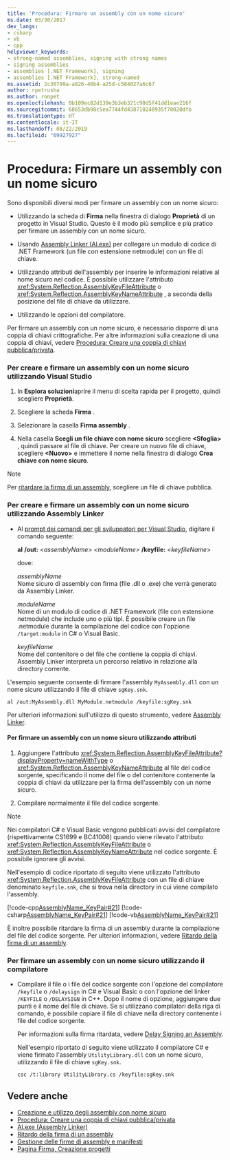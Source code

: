 ```yaml
---
title: 'Procedura: Firmare un assembly con un nome sicuro'
ms.date: 03/30/2017
dev_langs:
- csharp
- vb
- cpp
helpviewer_keywords:
- strong-named assemblies, signing with strong names
- signing assemblies
- assemblies [.NET Framework], signing
- assemblies [.NET Framework], strong-named
ms.assetid: 2c30799a-a826-46b4-a25d-c584027a6c67
author: rpetrusha
ms.author: ronpet
ms.openlocfilehash: 0b109ec82d139e3b3eb321c90d5f41dd1eae216f
ms.sourcegitcommit: 68653db98c5ea7744fd438710248935f70020dfb
ms.translationtype: HT
ms.contentlocale: it-IT
ms.lasthandoff: 08/22/2019
ms.locfileid: "69927927"
---
```

# <a name="how-to-sign-an-assembly-with-a-strong-name"></a>Procedura: Firmare un assembly con un nome sicuro
Sono disponibili diversi modi per firmare un assembly con un nome sicuro:  
  
- Utilizzando la scheda di **Firma** nella finestra di dialogo **Proprietà** di un progetto in Visual Studio. Questo è il modo più semplice e più pratico per firmare un assembly con un nome sicuro.  
  
- Usando [Assembly Linker (Al.exe)](../../../docs/framework/tools/al-exe-assembly-linker.md) per collegare un modulo di codice di .NET Framework (un file con estensione netmodule) con un file di chiave.  
  
- Utilizzando attributi dell'assembly per inserire le informazioni relative al nome sicuro nel codice. È possibile utilizzare l'attributo <xref:System.Reflection.AssemblyKeyFileAttribute> o <xref:System.Reflection.AssemblyKeyNameAttribute> , a seconda della posizione del file di chiave da utilizzare.  
  
- Utilizzando le opzioni del compilatore.  
  
 Per firmare un assembly con un nome sicuro, è necessario disporre di una coppia di chiavi crittografiche. Per altre informazioni sulla creazione di una coppia di chiavi, vedere [Procedura: Creare una coppia di chiavi pubblica/privata](../../../docs/framework/app-domains/how-to-create-a-public-private-key-pair.md).  
  
### <a name="to-create-and-sign-an-assembly-with-a-strong-name-by-using-visual-studio"></a>Per creare e firmare un assembly con un nome sicuro utilizzando Visual Studio  
  
1. In **Esplora soluzioni**aprire il menu di scelta rapida per il progetto, quindi scegliere **Proprietà**.  
  
2. Scegliere la scheda **Firma** .  
  
3. Selezionare la casella **Firma assembly** .  
  
4. Nella casella **Scegli un file chiave con nome sicuro** scegliere **\<Sfoglia>** , quindi passare al file di chiave. Per creare un nuovo file di chiave, scegliere **\<Nuovo>** e immettere il nome nella finestra di dialogo **Crea chiave con nome sicuro**.  
  
> [!NOTE]
> Per [ritardare la firma di un assembly](../../../docs/framework/app-domains/delay-sign-assembly.md), scegliere un file di chiave pubblica.  
  
### <a name="to-create-and-sign-an-assembly-with-a-strong-name-by-using-the-assembly-linker"></a>Per creare e firmare un assembly con un nome sicuro utilizzando Assembly Linker  
  
- Al [prompt dei comandi per gli sviluppatori per Visual Studio](../../../docs/framework/tools/developer-command-prompt-for-vs.md), digitare il comando seguente:  
  
     **al** **/out:** \<*assemblyName*>  *\<moduleName>* **/keyfile:** \<*keyfileName*>  
  
     dove:  
  
     *assemblyName*  
     Nome sicuro di assembly con firma (file .dll o .exe) che verrà generato da Assembly Linker.  
  
     *moduleName*  
     Nome di un modulo di codice di .NET Framework (file con estensione netmodule) che include uno o più tipi. È possibile creare un file .netmodule durante la compilazione del codice con l'opzione `/target:module` in C# o Visual Basic.  
  
     *keyfileName*  
     Nome del contenitore o del file che contiene la coppia di chiavi. Assembly Linker interpreta un percorso relativo in relazione alla directory corrente.  
  
 L'esempio seguente consente di firmare l'assembly `MyAssembly.dll` con un nome sicuro utilizzando il file di chiave `sgKey.snk`.  
  
```  
al /out:MyAssembly.dll MyModule.netmodule /keyfile:sgKey.snk  
```  
  
 Per ulteriori informazioni sull'utilizzo di questo strumento, vedere [Assembly Linker](../../../docs/framework/tools/al-exe-assembly-linker.md).  
  
#### <a name="to-sign-an-assembly-with-a-strong-name-by-using-attributes"></a>Per firmare un assembly con un nome sicuro utilizzando attributi  
  
1. Aggiungere l'attributo <xref:System.Reflection.AssemblyKeyFileAttribute?displayProperty=nameWithType> o <xref:System.Reflection.AssemblyKeyNameAttribute> al file del codice sorgente, specificando il nome del file o del contenitore contenente la coppia di chiavi da utilizzare per la firma dell'assembly con un nome sicuro.  
  
2. Compilare normalmente il file del codice sorgente.  
  
> [!NOTE]
> Nei compilatori C# e Visual Basic vengono pubblicati avvisi del compilatore (rispettivamente CS1699 e BC41008) quando viene rilevato l'attributo <xref:System.Reflection.AssemblyKeyFileAttribute> o <xref:System.Reflection.AssemblyKeyNameAttribute> nel codice sorgente. È possibile ignorare gli avvisi.  
  
 Nell'esempio di codice riportato di seguito viene utilizzato l'attributo <xref:System.Reflection.AssemblyKeyFileAttribute> con un file di chiave denominato `keyfile.snk`, che si trova nella directory in cui viene compilato l'assembly.  
  
 [!code-cpp[AssemblyName_KeyPair#21](../../../samples/snippets/cpp/VS_Snippets_CLR/AssemblyName_KeyPair/CPP/keyfileattrib.cpp#21)]
 [!code-csharp[AssemblyName_KeyPair#21](../../../samples/snippets/csharp/VS_Snippets_CLR/AssemblyName_KeyPair/CS/keyfileattrib.cs#21)]
 [!code-vb[AssemblyName_KeyPair#21](../../../samples/snippets/visualbasic/VS_Snippets_CLR/AssemblyName_KeyPair/VB/keyfileattrib.vb#21)]  
  
 È inoltre possibile ritardare la firma di un assembly durante la compilazione del file del codice sorgente. Per ulteriori informazioni, vedere [Ritardo della firma di un assembly](../../../docs/framework/app-domains/delay-sign-assembly.md).  
  
### <a name="to-sign-an-assembly-with-a-strong-name-by-using-the-compiler"></a>Per firmare un assembly con un nome sicuro utilizzando il compilatore  
  
- Compilare il file o i file del codice sorgente con l'opzione del compilatore `/keyfile` o `/delaysign` in C# e Visual Basic o con l'opzione del linker `/KEYFILE` o `/DELAYSIGN` in C++. Dopo il nome di opzione, aggiungere due punti e il nome del file di chiave. Se si utilizzano compilatori della riga di comando, è possibile copiare il file di chiave nella directory contenente i file del codice sorgente.  
  
     Per informazioni sulla firma ritardata, vedere [Delay Signing an Assembly](../../../docs/framework/app-domains/delay-sign-assembly.md).  
  
     Nell'esempio riportato di seguito viene utilizzato il compilatore C# e viene firmato l'assembly `UtilityLibrary.dll` con un nome sicuro, utilizzando il file di chiave `sgKey.snk`.  
  
    ```  
    csc /t:library UtilityLibrary.cs /keyfile:sgKey.snk  
    ```  
  
## <a name="see-also"></a>Vedere anche

- [Creazione e utilizzo degli assembly con nome sicuro](../../../docs/framework/app-domains/create-and-use-strong-named-assemblies.md)
- [Procedura: Creare una coppia di chiavi pubblica/privata](../../../docs/framework/app-domains/how-to-create-a-public-private-key-pair.md)
- [Al.exe (Assembly Linker)](../../../docs/framework/tools/al-exe-assembly-linker.md)
- [Ritardo della firma di un assembly](../../../docs/framework/app-domains/delay-sign-assembly.md)
- [Gestione delle firme di assembly e manifesti](/visualstudio/ide/managing-assembly-and-manifest-signing)
- [Pagina Firma, Creazione progetti](/visualstudio/ide/reference/signing-page-project-designer)
